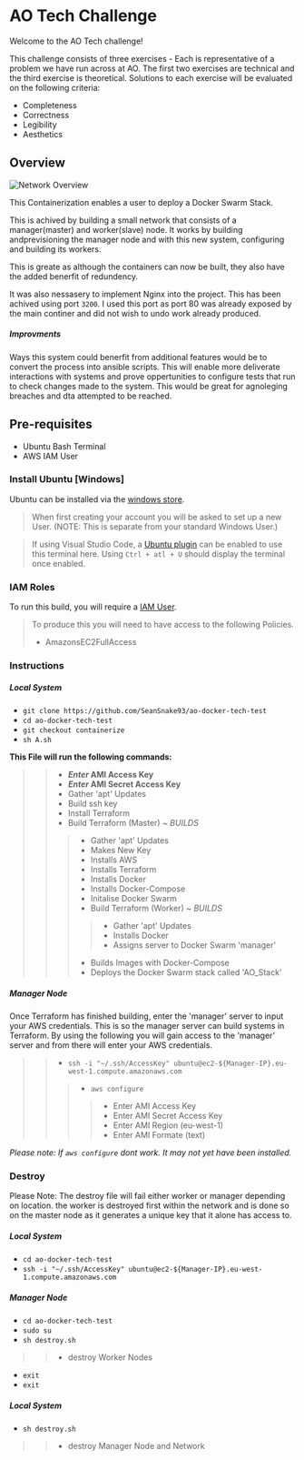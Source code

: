 [windows-store]: https://www.microsoft.com/store/productId/9NBLGGH4MSV6
[ubuntu-plug]: https://marketplace.visualstudio.com/items?itemName=Docter60.vscode-terminal-for-ubuntu
[aws-IAM]: https://console.aws.amazon.com/iam/home
[Overview-img]: https://github.com/SeanSnake93/ao-docker-tech-test/blob/containerize/docs/overview.png

# AO Tech Challenge

Welcome to the AO Tech challenge!

This challenge consists of three exercises - Each is representative of a problem we have run across at AO. The first two exercises are technical and the third exercise is theoretical.
Solutions to each exercise will be evaluated on the following criteria:

- Completeness
- Correctness
- Legibility
- Aesthetics

## Overview

![Network Overview][Overview-img]

This Containerization enables a user to deploy a Docker Swarm Stack.

This is achived by building a small network that consists of a manager(master) and worker(slave) node. It works by building andprevisioning the manager node and with this new system, configuring and building its workers.

This is greate as although the containers can now be built, they also have the added benerfit of redundency.

It was also nessasery to implement Nginx into the project. This has been achived using port `3200`. I used this port as port 80 was already exposed by the main continer and did not wish to undo work already produced.

##### Improvments

Ways this system could benerfit from additional features would be to convert the process into ansible scripts. This will enable more deliverate interactions with systems and prove oppertunities to configure tests that run to check changes made to the system. This would be great for agnoleging breaches and dta attempted to be reached.

## Pre-requisites

* Ubuntu Bash Terminal
* AWS IAM User

### Install Ubuntu [Windows]

Ubuntu can be installed via the [windows store][windows-store].

> When first creating your account you will be asked to set up a new User.
> (NOTE: This is separate from your standard Windows User.)

> If using Visual Studio Code, a [Ubuntu plugin][ubuntu-plug] can be enabled to use this terminal here. Using `Ctrl + atl + U` should display the terminal once enabled.

### IAM Roles

To run this build, you will require a [IAM User][aws-IAM].

> To produce this you will need to have access to the following Policies.
> * AmazonsEC2FullAccess

### Instructions

##### Local System

- `git clone https://github.com/SeanSnake93/ao-docker-tech-test`
- `cd ao-docker-tech-test`
- `git checkout containerize`
- `sh A.sh`

**This File will run the following commands:**

>> * ***Enter* AMI Access Key**
>> * ***Enter* AMI Secret Access Key**
>> * Gather 'apt' Updates
>> * Build ssh key
>> * Install Terraform
>> * Build Terraform (Master) ~ *BUILDS*
>>> * Gather 'apt' Updates
>>> * Makes New Key
>>> * Installs AWS
>>> * Installs Terraform
>>> * Installs Docker
>>> * Installs Docker-Compose
>>> * Initalise Docker Swarm
>>> * Build Terraform (Worker) ~ *BUILDS*
>>>> * Gather 'apt' Updates
>>>> * Installs Docker
>>>> * Assigns server to Docker Swarm 'manager'
>>> * Builds Images with Docker-Compose
>>> * Deploys the Docker Swarm stack called 'AO_Stack'

##### Manager Node

Once Terraform has finished building, enter the 'manager' server to input your AWS credentials. This is so the manager server can build systems in Terraform.
By using the following you will gain access to the 'manager' server and from there will enter your AWS credentials.

>> * `ssh -i "~/.ssh/AccessKey" ubuntu@ec2-${Manager-IP}.eu-west-1.compute.amazonaws.com`
>>> * `aws configure`
>>>> * Enter AMI Access Key
>>>> * Enter AMI Secret Access Key
>>>> * Enter AMI Region (eu-west-1)
>>>> * Enter AMI Formate (text)

*Please note: If `aws configure` dont work. It may not yet have been installed.*

### Destroy

Please Note: The destroy file will fail either worker or manager depending on location. the worker is destroyed first within the network and is done so on the master node as it generates a unique key that it alone has access to.

##### Local System

- `cd ao-docker-tech-test`
- `ssh -i "~/.ssh/AccessKey" ubuntu@ec2-${Manager-IP}.eu-west-1.compute.amazonaws.com`

##### Manager Node

- `cd ao-docker-tech-test`
- `sudo su`
- `sh destroy.sh`
>> * destroy Worker Nodes
- `exit`
- `exit`

##### Local System

- `sh destroy.sh`
>> * destroy Manager Node and Network